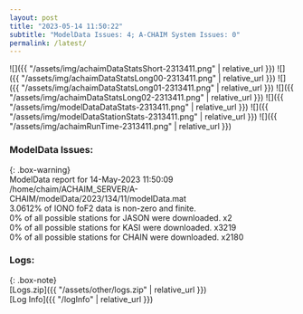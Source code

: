 ```yaml
---
layout: post
title: "2023-05-14 11:50:22"
subtitle: "ModelData Issues: 4; A-CHAIM System Issues: 0"
permalink: /latest/
---
```


![]({{ "/assets/img/achaimDataStatsShort-2313411.png" | relative_url }})
![]({{ "/assets/img/achaimDataStatsLong00-2313411.png" | relative_url }})
![]({{ "/assets/img/achaimDataStatsLong01-2313411.png" | relative_url }})
![]({{ "/assets/img/achaimDataStatsLong02-2313411.png" | relative_url }})
![]({{ "/assets/img/modelDataDataStats-2313411.png" | relative_url }})
![]({{ "/assets/img/modelDataStationStats-2313411.png" | relative_url }})
![]({{ "/assets/img/achaimRunTime-2313411.png" | relative_url }})


### ModelData Issues:  
  
{: .box-warning}  
 ModelData report for 14-May-2023 11:50:09   
 /home/chaim/ACHAIM_SERVER/A-CHAIM/modelData/2023/134/11/modelData.mat   
 3.0612% of IONO foF2 data is non-zero and finite.   
 0% of all possible stations for JASON were downloaded. x2   
 0% of all possible stations for KASI were downloaded. x3219   
 0% of all possible stations for CHAIN were downloaded. x2180   
  


### Logs:  
  
{: .box-note}  
[Logs.zip]({{ "/assets/other/logs.zip" | relative_url }})  
[Log Info]({{ "/logInfo" | relative_url }})  
